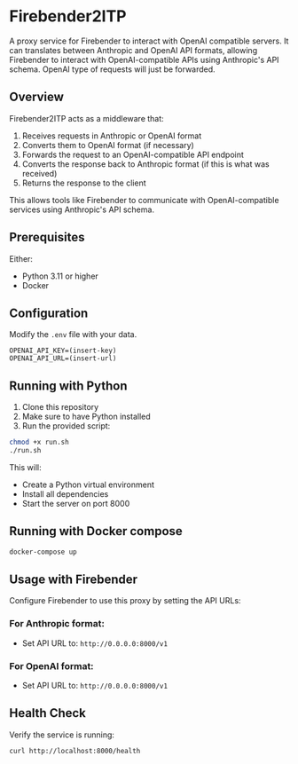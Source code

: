# Firebender2ITP

A proxy service for Firebender to interact with OpenAI compatible servers. It can translates between Anthropic and OpenAI API formats, allowing Firebender to interact with OpenAI-compatible APIs using Anthropic's API schema.
OpenAI type of requests will just be forwarded.
## Overview

Firebender2ITP acts as a middleware that:

1. Receives requests in Anthropic or OpenAI format
2. Converts them to OpenAI format (if necessary)
3. Forwards the request to an OpenAI-compatible API endpoint
4. Converts the response back to Anthropic format (if this is what was received)
5. Returns the response to the client

This allows tools like Firebender to communicate with OpenAI-compatible services using Anthropic's API schema.

## Prerequisites

Either:
- Python 3.11 or higher
- Docker

## Configuration

Modify the `.env` file with your data.

```
OPENAI_API_KEY=(insert-key)
OPENAI_API_URL=(insert-url)
```

## Running with Python

1. Clone this repository
2. Make sure to have Python installed
3. Run the provided script:

```bash
chmod +x run.sh
./run.sh
```

This will:
- Create a Python virtual environment
- Install all dependencies
- Start the server on port 8000

## Running with Docker compose

```bash
docker-compose up
```

## Usage with Firebender

Configure Firebender to use this proxy by setting the API URLs:

### For Anthropic format:
- Set API URL to: `http://0.0.0.0:8000/v1`

### For OpenAI format:
- Set API URL to: `http://0.0.0.0:8000/v1`

## Health Check

Verify the service is running:

```bash
curl http://localhost:8000/health
```